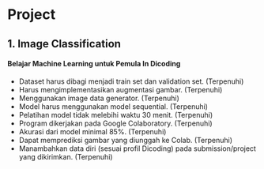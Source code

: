 # Project

## 1. Image Classification
#### Belajar Machine Learning untuk Pemula In Dicoding 

- Dataset harus dibagi menjadi train set dan validation set. (Terpenuhi)
- Harus mengimplementasikan augmentasi gambar. (Terpenuhi)
- Menggunakan image data generator. (Terpenuhi)
- Model harus menggunakan model sequential. (Terpenuhi)
- Pelatihan model tidak melebihi waktu 30 menit. (Terpenuhi)
- Program dikerjakan pada Google Colaboratory. (Terpenuhi)
- Akurasi dari model minimal 85%. (Terpenuhi)
- Dapat memprediksi gambar yang diunggah ke Colab. (Terpenuhi)
- Manambahkan data diri (sesuai profil Dicoding) pada submission/project yang dikirimkan. (Terpenuhi)
